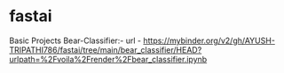 # fastai
Basic Projects
Bear-Classifier:-
url - https://mybinder.org/v2/gh/AYUSH-TRIPATHI786/fastai/tree/main/bear_classifier/HEAD?urlpath=%2Fvoila%2Frender%2Fbear_classifier.ipynb

